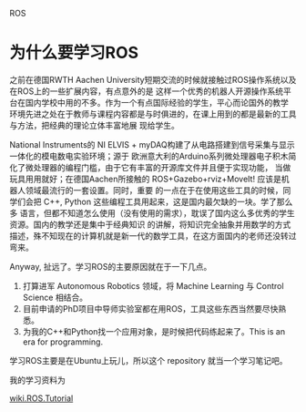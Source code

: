 ROS

# 为什么要学习ROS

之前在德国RWTH Aachen University短期交流的时候就接触过ROS操作系统以及在ROS上的一些扩展内容，有点意外的是
这样一个优秀的机器人开源操作系统平台在国内学校中用的不多。作为一个有点国际经验的学生，平心而论国外的教学
环境先进之处在于教师与课程内容都是与时俱进的，在课上用到的都是最新的工具与方法，把经典的理论立体丰富地展
现给学生。

National Instruments的 NI ELVIS + myDAQ构建了从电路搭建到信号采集与显示一体化的模电数电实验环境；源于
欧洲意大利的Arduino系列微处理器电子积木简化了微处理器的编程门槛，由于它有丰富的开源库文件并且便于实现功能，
当做玩具用用就好；在德国Aachen所接触的 ROS+Gazebo+rviz+MoveIt! 应该是机器人领域最流行的一套设置。同时，重要
的一点在于在使用这些工具的时候，同学们会把 C++, Python 这些编程工具用起来，这是国内最欠缺的一块。学了那么多
语言，但都不知道怎么使用（没有使用的需求），耽误了国内这么多优秀的学生资源。国内的教学还是集中于经典知识
的讲解，将知识完全抽象并用数学的方式描述，殊不知现在的计算机就是新一代的数学工具，在这方面国内的老师还没转过弯来。

Anyway, 扯远了。学习ROS的主要原因就在于一下几点。

1. 打算进军 Autonomous Robotics 领域，将 Machine Learning 与 Control Science 相结合。
2. 目前申请的PhD项目中导师实验室都在用ROS，工具这些东西当然要尽快熟悉。
3. 为我的C++和Python找一个应用对象，是时候把代码练起来了。This is an era for programming.

学习ROS主要是在Ubuntu上玩儿，所以这个 repository 就当一个学习笔记吧。

我的学习资料为

[wiki.ROS.Tutorial](http://wiki.ros.org/cn/ROS/Tutorials)

